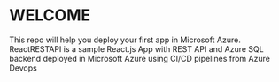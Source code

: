 # WELCOME
This repo will help you deploy your first app in Microsoft Azure.
ReactRESTAPI is a sample React.js App with REST API and Azure SQL backend deployed in Microsoft Azure using CI/CD pipelines from Azure Devops
